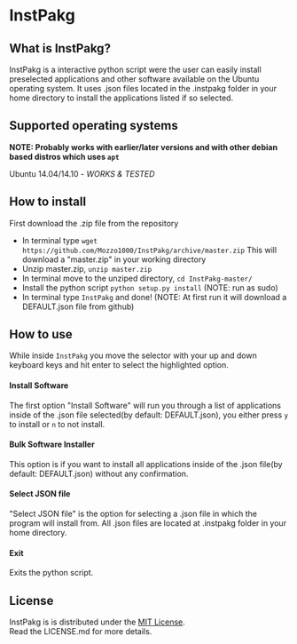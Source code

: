 InstPakg
========

What is InstPakg?
-----------------
InstPakg is a interactive python script were the user can easily install preselected applications and other software available on the Ubuntu operating system. It uses .json files located in the .instpakg folder in your home directory to install the applications listed if so selected.

Supported operating systems
---------------------------
**NOTE: Probably works with earlier/later versions and with other debian based distros which uses ```apt```**

Ubuntu 14.04/14.10 - *WORKS & TESTED*

How to install
-----------------
First download the .zip file from the repository
* In terminal type ```wget https://github.com/Mozzo1000/InstPakg/archive/master.zip```
This will download a "master.zip" in your working directory
* Unzip master.zip, ```unzip master.zip```
* In terminal move to the unziped directory, ```cd InstPakg-master/```
* Install the python script ```python setup.py install``` (NOTE: run as sudo)
* In terminal type ```InstPakg``` and done! (NOTE: At first run it will download a DEFAULT.json file from github)

How to use
----------
While inside ```InstPakg``` you move the selector with your up and down keyboard keys and hit enter to select the highlighted option.
#### Install Software
The first option "Install Software" will run you through a list of applications inside of the .json file selected(by default: DEFAULT.json), you either press ```y``` to install or ```n``` to not install.
#### Bulk Software Installer
This option is if you want to install all applications inside of the .json file(by default: DEFAULT.json) without any confirmation.
#### Select JSON file
"Select JSON file" is the option for selecting a .json file in which the program will install from. All .json files are located at .instpakg folder in your home directory.
#### Exit
Exits the python script.

License
-------
InstPakg is is distributed under the [MIT License](http://opensource.org/licenses/MIT).  
Read the LICENSE.md for more details.
